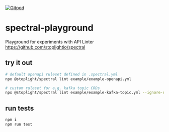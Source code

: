 [![Gitpod](https://img.shields.io/badge/Gitpod-Ready--to--Code-blue?logo=gitpod)](https://gitpod.io/#https://github.com/christiansiegel/spectral-playground) 

# spectral-playground

Playground for experiments with API Linter https://github.com/stoplightio/spectral

## try it out

```bash
# default openapi ruleset defined in .spectral.yml
npx @stoplight/spectral lint example/example-openapi.yml

# custom ruleset for e.g. kafka topic CRDs
npx @stoplight/spectral lint example/example-kafka-topic.yml --ignore-unknown-format --ruleset ruleset/kafka-topic-ruleset.yml
```

## run tests

```bash
npm i
npm run test
```